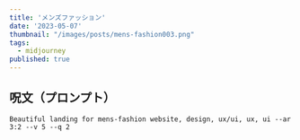 ```yaml
---
title: 'メンズファッション'
date: '2023-05-07'
thumbnail: "/images/posts/mens-fashion003.png"
tags:
  - midjourney
published: true
---
```


## 呪文（プロンプト）
```
Beautiful landing for mens-fashion website, design, ux/ui, ux, ui --ar 3:2 --v 5 --q 2
```
